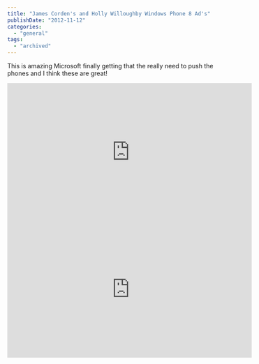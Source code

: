 ```yaml
---
title: "James Corden's and Holly Willoughby Windows Phone 8 Ad's"
publishDate: "2012-11-12"
categories: 
  - "general"
tags:
  - "archived"
---
```


This is amazing Microsoft finally getting that the really need to push the phones and I think these are great!

<iframe src="https://www.youtube.com/embed/Y8PPxEkkYfE?rel=0" height="315" width="560" allowfullscreen frameborder="0"></iframe>

<iframe src="https://www.youtube.com/embed/N6xI7Q-9o3M?rel=0" height="315" width="560" allowfullscreen frameborder="0"></iframe>

